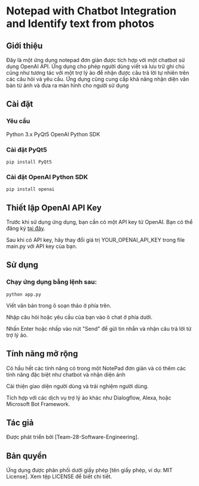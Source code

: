 # Notepad with Chatbot Integration and Identify text from photos

## Giới thiệu
Đây là một ứng dụng notepad đơn giản được tích hợp với một chatbot sử dụng OpenAI API. Ứng dụng cho phép người dùng viết và lưu trữ ghi chú cũng như tương tác với một trợ lý ảo để nhận được câu trả lời tự nhiên trên các câu hỏi và yêu cầu. Ứng dụng cũng cung cấp khả năng nhận diện văn bản từ ảnh và đưa ra màn hình cho người sử dụng

## Cài đặt
### Yêu cầu
Python 3.x
PyQt5
OpenAI Python SDK

### Cài đặt PyQt5
```
pip install PyQt5
```
### Cài đặt OpenAI Python SDK
```
pip install openai
```
## Thiết lập OpenAI API Key

Trước khi sử dụng ứng dụng, bạn cần có một API key từ OpenAI. Bạn có thể đăng ký [tại đây](https://platform.openai.com/api-keys).

Sau khi có API key, hãy thay đổi giá trị YOUR_OPENAI_API_KEY trong file main.py với API key của bạn.

## Sử dụng

### Chạy ứng dụng bằng lệnh sau:
```
python app.py
```
Viết văn bản trong ô soạn thảo ở phía trên.

Nhập câu hỏi hoặc yêu cầu của bạn vào ô chat ở phía dưới.

Nhấn Enter hoặc nhấp vào nút "Send" để gửi tin nhắn và nhận câu trả lời từ trợ lý ảo.


## Tính năng mở rộng

Có hầu hết các tính năng có trong một NotePad đơn giản và có thêm các tính năng đặc biệt như chatbot và nhận diện ảnh

Cải thiện giao diện người dùng và trải nghiệm người dùng.

Tích hợp với các dịch vụ trợ lý ảo khác như Dialogflow, Alexa, hoặc Microsoft Bot Framework.


## Tác giả
Được phát triển bởi [Team-28-Software-Engineering].


## Bản quyền
Ứng dụng được phân phối dưới giấy phép [tên giấy phép, ví dụ: MIT License]. Xem tệp LICENSE để biết chi tiết.
